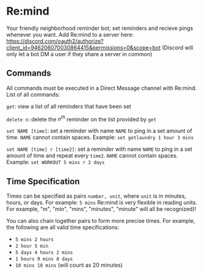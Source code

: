 # Re:mind
Your friendly neighborhood reminder bot; set reminders and recieve pings whenever you want.
Add Re:mind to a server here: https://discord.com/oauth2/authorize?client_id=946206070030864415&permissions=0&scope=bot
(Discord will only let a bot DM a user if they share a server in common)

## Commands
All commands must be executed in a Direct Message channel with Re:mind.
List of all commands:

`get`: view a list of all reminders that have been set

`delete n`: delete the $n^{th}$ reminder on the list provided by `get`

`set NAME [time]`: set a reminder with name `NAME` to ping in a set amount of time. `NAME` cannot contain spaces.
Example: `set getlaundry 1 hour 3 mins`

`set NAME [time] r [time2]`: set a reminder with name `NAME` to ping in a set amount of time and repeat every `time2`. `NAME` cannot contain spaces.
Example: `set WORKOUT 5 mins r 2 days`

## Time Specification
Times can be specified as pairs `number, unit`, where `unit` is in minutes, hours, or days. For example: `5 mins`
Re:mind is very flexible in reading units. For example, "m", "min", "mins", "minutes", "minute" will all be recognized)!

You can also chain together pairs to form more precise times. For example, the following are all valid time specifications:

 - `5 mins 2 hours`
 - `2 hour 5 min`
 - `5 days 4 hours 2 mins`
 - `1 hours 9 mins 8 days`
 - `10 mins 10 mins`  (will count as 20 minutes)
